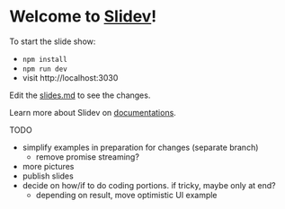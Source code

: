 # Welcome to [Slidev](https://github.com/slidevjs/slidev)!

To start the slide show:

- `npm install`
- `npm run dev`
- visit http://localhost:3030

Edit the [slides.md](./slides.md) to see the changes.

Learn more about Slidev on [documentations](https://sli.dev/).

TODO

- simplify examples in preparation for changes (separate branch)
    - remove promise streaming?
- more pictures
- publish slides
- decide on how/if to do coding portions. if tricky, maybe only at end?
    - depending on result, move optimistic UI example